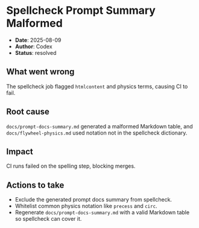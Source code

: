 # Spellcheck Prompt Summary Malformed

- **Date**: 2025-08-09
- **Author**: Codex
- **Status**: resolved

## What went wrong
The spellcheck job flagged `htmlcontent` and physics terms, causing CI to fail.

## Root cause
`docs/prompt-docs-summary.md` generated a malformed Markdown table, and `docs/flywheel-physics.md` used notation not in the spellcheck dictionary.

## Impact
CI runs failed on the spelling step, blocking merges.

## Actions to take
- Exclude the generated prompt docs summary from spellcheck.
- Whitelist common physics notation like `precess` and `circ`.
- Regenerate `docs/prompt-docs-summary.md` with a valid Markdown table so spellcheck can cover it.
